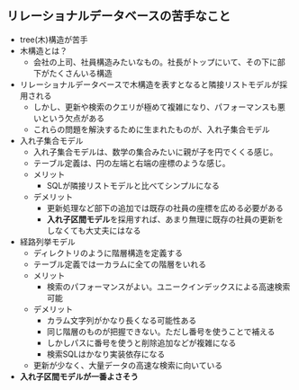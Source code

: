 ## リレーショナルデータベースの苦手なこと

- tree(木)構造が苦手
- 木構造とは？
    - 会社の上司、社員構造みたいなもの。社長がトップにいて、その下に部下がたくさんいる構造
- リレーショナルデータベースで木構造を表すとなると隣接リストモデルが採用される
    - しかし、更新や検索のクエリが極めて複雑になり、パフォーマンスも悪いという欠点がある
    - これらの問題を解決するために生まれたものが、入れ子集合モデル
- 入れ子集合モデル
    - 入れ子集合モデルは、数学の集合みたいに親が子を円でくくる感じ。
    - テーブル定義は、円の左端と右端の座標のような感じ。
    - メリット
        - SQLが隣接リストモデルと比べてシンプルになる
    - デメリット
        - 更新処理など部下の追加では既存の社員の座標を広める必要がある
        - **入れ子区間モデル**を採用すれば、あまり無理に既存の社員の更新をしなくても大丈夫にはなる
- 経路列挙モデル
    - ディレクトリのように階層構造を定義する
    - テーブル定義では一カラムに全ての階層をいれる
    - メリット
        - 検索のパフォーマンスがよい。ユニークインデックスによる高速検索可能
    - デメリット
        - カラム文字列がかなり長くなる可能性ある
        - 同じ階層のものが把握できない。ただし番号を使うことで補える
        - しかしパスに番号を使うと削除追加などが複雑になる
        - 検索SQLはかなり実装依存になる
    - 更新が少なく、大量データの高速な検索に向いている
- **入れ子区間モデルが一番よさそう**
